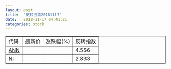 ```yaml
---
layout: post
title:  "反转股票20181117"
date:   2018-11-17 04:41:21
categories: stock
---
```


<script type="text/javascript">
var stockList = []
stockList.push('gb_ann');
stockList.push('gb_ni');
</script>

<table border="1">
 <tr>
 <td>代码</td>
  <td>最新价</td>
  <td>涨跌幅(%)</td>
 <td>反转指数</td>
</tr>
  <tr id="ann"><td><a href="http://stock.finance.sina.com.cn/usstock/quotes/ANN.html" target="_blank">ANN</a></td><td></td><td></td><td>4.556</td></tr>
  <tr id="ni"><td><a href="http://stock.finance.sina.com.cn/usstock/quotes/NI.html" target="_blank">NI</a></td><td></td><td></td><td>2.833</td></tr>
</table>

